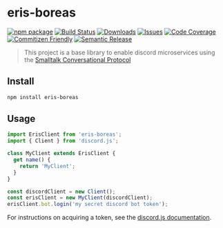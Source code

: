 # eris-boreas

[![npm package][npm-img]][npm-url]
[![Build Status][build-img]][build-url]
[![Downloads][downloads-img]][downloads-url]
[![Issues][issues-img]][issues-url]
[![Code Coverage][codecov-img]][codecov-url]
[![Commitizen Friendly][commitizen-img]][commitizen-url]
[![Semantic Release][semantic-release-img]][semantic-release-url]

> This project is a base library to enable discord microservices using the
> [Smalltalk Conversational Protocol](https://gist.github.com/fredi-68/81a157d30059b543132e328aed91f64d)

## Install

```bash
npm install eris-boreas
```

## Usage

```ts
import ErisClient from 'eris-boreas';
import { Client } from 'discord.js';

class MyClient extends ErisClient {
  get name() {
    return 'MyClient';
  }
}

const discordClient = new Client();
const erisClient = new MyClient(discordClient);
erisClient.bot.login('my secret discord bot token');
```

For instructions on acquiring a token, see the [discord.js documentation](https://discordjs.guide/preparations/setting-up-a-bot-application.html).

[build-img]: https://github.com/marnixah/eris-boreas/actions/workflows/release.yml/badge.svg
[build-url]: https://github.com/marnixah/eris-boreas/actions/workflows/release.yml
[downloads-img]: https://img.shields.io/npm/dt/eris-boreas
[downloads-url]: https://www.npmtrends.com/eris-boreas
[npm-img]: https://img.shields.io/npm/v/eris-boreas
[npm-url]: https://www.npmjs.com/package/eris-boreas
[issues-img]: https://img.shields.io/github/issues/marnixah/eris-boreas
[issues-url]: https://github.com/marnixah/eris-boreas/issues
[codecov-img]: https://codecov.io/gh/marnixah/eris-boreas/branch/main/graph/badge.svg
[codecov-url]: https://codecov.io/gh/marnixah/eris-boreas
[semantic-release-img]: https://img.shields.io/badge/%20%20%F0%9F%93%A6%F0%9F%9A%80-semantic--release-e10079.svg
[semantic-release-url]: https://github.com/semantic-release/semantic-release
[commitizen-img]: https://img.shields.io/badge/commitizen-friendly-brightgreen.svg
[commitizen-url]: http://commitizen.github.io/cz-cli/

